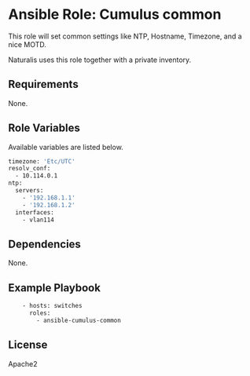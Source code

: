 # Ansible Role: Cumulus common

This role will set common settings like NTP, Hostname, Timezone, and a nice MOTD.

Naturalis uses this role together with a private inventory.

## Requirements

None.

## Role Variables

Available variables are listed below.
```bash
timezone: 'Etc/UTC'
resolv_conf:
  - 10.114.0.1
ntp:
  servers:
    - '192.168.1.1'
    - '192.168.1.2'
  interfaces:
    - vlan114
```

## Dependencies

None.

## Example Playbook
```bash
    - hosts: switches
      roles:
        - ansible-cumulus-common
```
## License

Apache2
